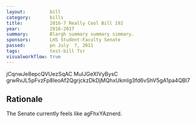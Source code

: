 ```yaml
---
layout:         bill
category:       bills
title:          2016-7 Really Cool Bill 192
year:           2016-2017
summary:        Blargh summary summary simmary.
sponsors:       LHS Student-Faculty Senate
passed:         pn July  7, 2011
tags:           test-bill Tsr
visualworkflow: true
---
```



jCqnwJe8epcQVUezSqAC MuIJGeXIVyBysC grwRvJL5pFvzFp8IeoAf2QgrjckzDkDjMQhxUkmIg3fd6vShV5gA1pa4QBl7 




Rationale
---------
The Senate currently feels like agFhxYAznerd.
